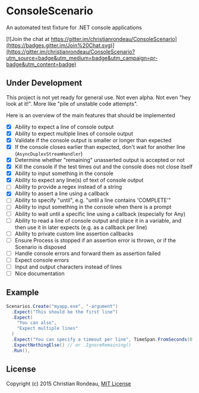 # ConsoleScenario

An automated test fixture for .NET console applications

[![Join the chat at https://gitter.im/christianrondeau/ConsoleScenario](https://badges.gitter.im/Join%20Chat.svg)](https://gitter.im/christianrondeau/ConsoleScenario?utm_source=badge&utm_medium=badge&utm_campaign=pr-badge&utm_content=badge)

## Under Development

This project is not yet ready for general use. Not even alpha. Not even "hey look at it!". More like "pile of unstable code attempts".

Here is an overview of the main features that should be implemented

- [X] Ability to expect a line of console output
- [X] Ability to expect multiple lines of console output
- [X] Validate if the console output is smaller or longer than expected
- [X] If the console closes earlier than expected, don't wait for another line (`AsyncDuplexStreamHandler`)
- [X] Determine whether "remaining" unasserted output is accepted or not
- [X] Kill the console if the test times out and the console does not close itself
- [X] Ability to input something in the console
- [X] Ability to expect any line(s) of text of console output
- [ ] Ability to provide a regex instead of a string
- [X] Ability to assert a line using a callback
- [ ] Ability to specify "until", e.g. "until a line contains 'COMPLETE'"
- [ ] Ability to input something in the console when there is a prompt
- [ ] Ability to wait until a specific line using a callback (especially for Any)
- [ ] Ability to read a line of console output and place it in a variable, and then use it in later expects (e.g. as a callback per line)
- [ ] Ability to private custom line assertion callbacks
- [ ] Ensure Process is stopped if an assertion error is thrown, or if the Scenario is disposed
- [ ] Handle console errors and forward them as assertion failed
- [ ] Expect console errors
- [ ] Input and output characters instead of lines
- [ ] Nice documentation

## Example

```csharp
Scenarios.Create("myapp.exe", "-argument")
  .Expect("This should be the first line")
  .Expect(
    "You can also",
    "Expect multiple lines"
  )
  .Expect("You can specify a timeout per line", TimeSpan.FromSeconds(0.5))
  .ExpectNothingElse() // or .IgnoreRemaining()
  .Run(),
```

## License

Copyright (c) 2015 Christian Rondeau, [MIT License](LICENSE)